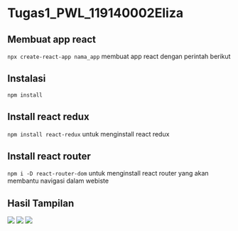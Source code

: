 # Tugas1_PWL_119140002Eliza

## Membuat app react
`npx create-react-app nama_app` membuat app react dengan perintah berikut

## Instalasi 
`npm install` 

## Install react redux
```npm install react-redux``` untuk menginstall react redux

## Install react router
```npm i -D react-router-dom``` untuk menginstall react router yang akan membantu navigasi dalam webiste

## Hasil Tampilan
![](lampung-qyu/src/assets/berandaPage.png)
![](lampung-qyu/src/assets/ListPage.png)
![](lampung-qyu/src/assets/detailPage.png)

